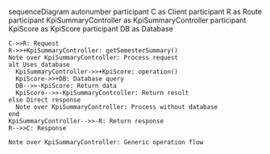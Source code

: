 sequenceDiagram
    autonumber
    participant C as Client
    participant R as Route
    participant KpiSummaryController as KpiSummaryController
    participant KpiScore as KpiScore
    participant DB as Database
    
    C->>R: Request
    R->>+KpiSummaryController: getSemesterSummary()
    Note over KpiSummaryController: Process request
    alt Uses database
      KpiSummaryController->>+KpiScore: operation()
      KpiScore->>+DB: Database query
      DB-->>-KpiScore: Return data
      KpiScore-->>-KpiSummaryController: Return result
    else Direct response
      Note over KpiSummaryController: Process without database
    end
    KpiSummaryController-->>-R: Return response
    R-->>C: Response
    
    Note over KpiSummaryController: Generic operation flow
  